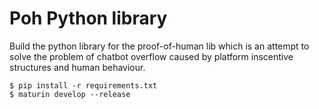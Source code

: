 # Poh Python library

Build the python library for the proof-of-human lib
which is an attempt to solve the problem of chatbot overflow
caused by platform inscentive structures and human behaviour.

```
$ pip install -r requirements.txt
$ maturin develop --release
```


